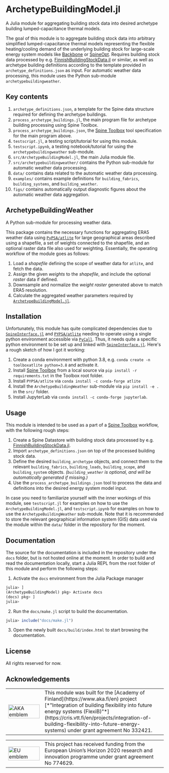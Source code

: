 # ArchetypeBuildingModel.jl

A Julia module for aggregating building stock data into desired archetype building lumped-capacitance thermal models.

The goal of this module is to aggregate building stock data into arbitrary
simplified lumped-capacitance thermal models representing the flexible
heating/cooling demand of the underlying building stock for large-scale
energy system models like [Backbone](https://cris.vtt.fi/en/publications/backbone)
or [SpineOpt](https://github.com/Spine-project/SpineOpt.jl).
Requires building stock data processed by e.g. [FinnishBuildingStockData.jl](https://vttgit.vtt.fi/flexib/FinnishBuildingStockData) or similar,
as well as archetype building definitions according to the template provided in `archetype_definitions.json` as input.
For automatic weather data processing, this module uses the Python sub-module `archetypebuildingweather`.


## Key contents

1. `archetype_definitions.json`, a template for the Spine data structure required for defining the archetype buildings.
2. `process_archetype_buildings.jl`, the main program file for archetype building processing using Spine Toolbox.
3. `process_archetype_buildings.json`, the [Spine Toolbox](https://github.com/Spine-project/Spine-Toolbox) tool specification for the main program above.
4. `testscript.jl`, a testing script/tutorial for using this module.
5. `testscript.ipynb`, a testing notebook/tutorial for using the `archetypebuildingweather` sub-module.
6. `src/ArchetypeBuildingModel.jl`, the main Julia module file.
7. `src/archetypebuildingweather/` contains the Python sub-module for automatic weather data processing.
8. `data/` contains data related to the automatic weather data processing.
9. `examples/` contains example definitions for `building_fabrics`, `building_systems`, and `building_weather`.
10. `figs/` contains automatically output diagnostic figures about the automatic weather data aggregation. 


## ArchetypeBuildingWeather

A Python sub-module for processing weather data.

This package contains the necessary functions for aggregating ERA5 weather data
using [`PyPSA/atlite`](https://github.com/PyPSA/atlite) for large geographical
areas described using a shapefile, a set of weights connected to the
shapefile, and an optional raster data file also used for weighting.
Essentially, the operating workflow of the module goes as follows:

1. Load a *shapefile* defining the scope of weather data for `atlite`, and fetch the data.
2. Assign the given *weights* to the *shapefile*, and include the optional *raster* data if defined.
3. Downsample and normalize the *weight raster* generated above to match ERA5 resolution.
4. Calculate the aggregated weather parameters required by [`ArchetypeBuildingModel.jl`](https://vttgit.vtt.fi/flexib/archetypebuildingmodel).


## Installation

Unfortunately, this module has quite complicated dependencies due to
[`SpineInterface.jl`](https://github.com/Spine-project/SpineInterface.jl) and
[`PYPSA/atlite`](https://github.com/PyPSA/atlite) needing to operate using a
single python environment accessible via [`PyCall`](https://github.com/JuliaPy/PyCall.jl).
Thus, it needs quite a specific python environment to be set up and linked with
[`SpineInterface.jl`](https://github.com/Spine-project/SpineInterface.jl).
Here's a rough sketch of how I got it working:

1. Create a conda environment with python 3.8, e.g. `conda create -n toolboxatlite python=3.8` and activate it.
2. Install [Spine Toolbox](https://github.com/Spine-project/Spine-Toolbox) from a local source via `pip install -r requirements.txt` in the Toolbox root folder.
3. Install `PYPSA/atlite` via `conda install -c conda-forge atlite`
4. Install the `ArchetypeBuildingWeather` sub-module via `pip install -e .` in the `src/` folder.
5. Install JupyterLab via `conda install -c conda-forge jupyterlab`.


## Usage

This module is intended to be used as a part of a [Spine Toolbox](https://github.com/Spine-project/Spine-Toolbox) workflow,
with the following rough steps:

1. Create a Spine Datastore with building stock data processed by e.g. [FinnishBuildingStockData.jl](https://vttgit.vtt.fi/flexib/FinnishBuildingStockData).
2. Import `archetype_definitions.json` on top of the processed building stock data.
3. Define the desired `building_archetype` objects, and connect them to the relevant `building_fabrics`, `building_loads`, `building_scope`, and `building_system` objects. *(`building_weather` is optional, and will be automatically generated if missing.)*
4. Use the `process_archetype_buildings.json` tool to process the data and definitions into the desired energy system model input.

In case you need to familiarize yourself with the inner workings of this module,
see `testscript.jl` for examples on how to use the `ArchetypeBuildingModel.jl`,
and `testscript.ipynb` for examples on how to use the `ArchetypeBuildingWeather` sub-module.
Note that it is recommended to store the relevant geographical information system (GIS)
data used via the module within the `data/` folder in the repository for the moment.


## Documentation

The source for the documentation is included in the repository under the `docs` folder,
but is not hosted online at the moment.
In order to build and read the documentation locally,
start a Julia REPL from the root folder of this module and perform the following steps:

1. Activate the `docs` environment from the Julia Package manager
```julia
julia> ]
(ArchetypeBuildingModel) pkg> Activate docs
(docs) pkg> ]
julia>
```

2. Run the `docs/make.jl` script to build the documentation.
```julia
julia> include("docs/make.jl")
```

3. Open the newly built `docs/build/index.html` to start browsing the documentation.


## License

All rights reserved for now.


## Acknowledgements

<center>
<table width=500px frame="none">
<tr>
<td valign="middle" width=100px>
<img src=https://www.aka.fi/globalassets/vanhat/y_kuvat/aka_logo_en.svg alt="AKA emblem" width=100%></td>
<td valign="middle">
This module was built for the [Academy of Finland](https://www.aka.fi/en) project
[*"Integration of building flexibility into future energy systems (FlexiB)"*](https://cris.vtt.fi/en/projects/integration-of-building-flexibility-into-future-energy-systems)
under grant agreement No 332421.
</td>
</table>
</center>

<center>
<table width=500px frame="none">
<tr>
<td valign="middle" width=100px>
<img src=https://european-union.europa.eu/themes/contrib/oe_theme/dist/eu/images/logo/standard-version/positive/logo-eu--en.svg alt="EU emblem" width=100%></td>
<td valign="middle">
This project has received funding from the European Union’s Horizon 2020 research and innovation programme under grant agreement No 774629.
</td>
</table>
</center>
